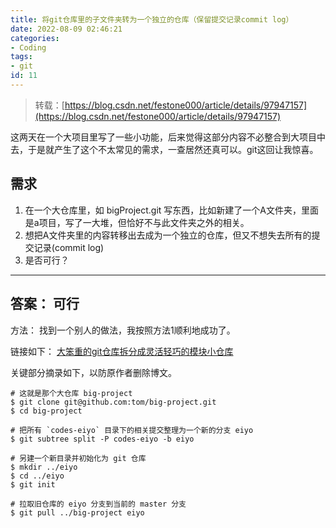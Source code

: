 ```yaml
---
title: 将git仓库里的子文件夹转为一个独立的仓库（保留提交记录commit log）
date: 2022-08-09 02:46:21
categories:
- Coding
tags:
- git
id: 11
---
```


> 转载：[https://blog.csdn.net/festone000/article/details/97947157](https://blog.csdn.net/festone000/article/details/97947157)

这两天在一个大项目里写了一些小功能，后来觉得这部分内容不必整合到大项目中去，于是就产生了这个不太常见的需求，一查居然还真可以。git这回让我惊喜。

<!--more-->

## 需求

1. 在一个大仓库里，如 bigProject.git 写东西，比如新建了一个A文件夹，里面是a项目，写了一大堆，但恰好不与此文件夹之外的相关。
2. 想把A文件夹里的内容转移出去成为一个独立的仓库，但又不想失去所有的提交记录(commit log)
3. 是否可行？

---

## 答案： 可行

方法：
找到一个别人的做法，我按照方法1顺利地成功了。

链接如下：
[大笨重的git仓库拆分成灵活轻巧的模块小仓库](https://www.cnblogs.com/noxy/p/7192238.html)

关键部分摘录如下，以防原作者删除博文。

```git
# 这就是那个大仓库 big-project
$ git clone git@github.com:tom/big-project.git
$ cd big-project

# 把所有 `codes-eiyo` 目录下的相关提交整理为一个新的分支 eiyo
$ git subtree split -P codes-eiyo -b eiyo

# 另建一个新目录并初始化为 git 仓库
$ mkdir ../eiyo
$ cd ../eiyo
$ git init

# 拉取旧仓库的 eiyo 分支到当前的 master 分支
$ git pull ../big-project eiyo
```

